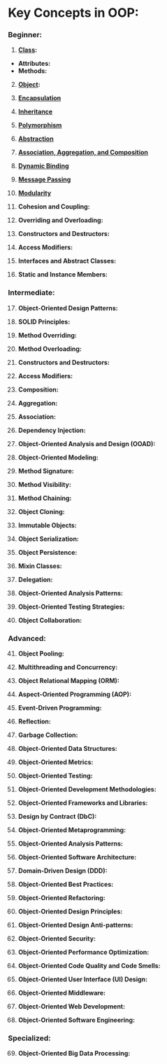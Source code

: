 # Key Concepts in OOP:

### Beginner:

1. **[Class](https://github.com/m-mdy-m/algorithms-data-structures/blob/main/2.OOP/concepts/1-class.md):**

- **Attributes:**
- **Methods:**

2. **[Object](https://github.com/m-mdy-m/algorithms-data-structures/blob/main/2.OOP/concepts/2-Object.md):**

3. **[Encapsulation](https://github.com/m-mdy-m/algorithms-data-structures/blob/main/2.OOP/concepts/3.Encapsulation.md)**

4. **[Inheritance](https://github.com/m-mdy-m/algorithms-data-structures/blob/main/2.OOP/concepts/4.Inheritance.md)**

5. **[Polymorphism](https://github.com/m-mdy-m/algorithms-data-structures/blob/main/2.OOP/concepts/5.Polymorphism.md)**

6. **[Abstraction](https://github.com/m-mdy-m/algorithms-data-structures/blob/main/2.OOP/concepts/6.Abstraction.md)**

7. **[Association, Aggregation, and Composition](https://github.com/m-mdy-m/algorithms-data-structures/blob/main/2.OOP/concepts/7.AAC.md)**

8. **[Dynamic Binding](https://github.com/m-mdy-m/algorithms-data-structures/blob/main/2.OOP/concepts/8.DynamicBinding.md)**

9. **[Message Passing](https://github.com/m-mdy-m/algorithms-data-structures/blob/main/2.OOP/concepts/9.MessagePassing.md)**

10. **[Modularity]()**

11. **Cohesion and Coupling:**

12. **Overriding and Overloading:**

13. **Constructors and Destructors:**

14. **Access Modifiers:**

15. **Interfaces and Abstract Classes:**

16. **Static and Instance Members:**

### Intermediate:

17. **Object-Oriented Design Patterns:**

18. **SOLID Principles:**

19. **Method Overriding:**

20. **Method Overloading:**

21. **Constructors and Destructors:**

22. **Access Modifiers:**

23. **Composition:**

24. **Aggregation:**

25. **Association:**

26. **Dependency Injection:**

27. **Object-Oriented Analysis and Design (OOAD):**

28. **Object-Oriented Modeling:**

29. **Method Signature:**

30. **Method Visibility:**

31. **Method Chaining:**

32. **Object Cloning:**

33. **Immutable Objects:**

34. **Object Serialization:**

35. **Object Persistence:**

36. **Mixin Classes:**

37. **Delegation:**

38. **Object-Oriented Analysis Patterns:**

39. **Object-Oriented Testing Strategies:**

40. **Object Collaboration:**

### Advanced:

41. **Object Pooling:**

42. **Multithreading and Concurrency:**

43. **Object Relational Mapping (ORM):**

44. **Aspect-Oriented Programming (AOP):**

45. **Event-Driven Programming:**

46. **Reflection:**

47. **Garbage Collection:**

48. **Object-Oriented Data Structures:**

49. **Object-Oriented Metrics:**

50. **Object-Oriented Testing:**

51. **Object-Oriented Development Methodologies:**

52. **Object-Oriented Frameworks and Libraries:**

53. **Design by Contract (DbC):**

54. **Object-Oriented Metaprogramming:**

55. **Object-Oriented Analysis Patterns:**

56. **Object-Oriented Software Architecture:**

57. **Domain-Driven Design (DDD):**

58. **Object-Oriented Best Practices:**

59. **Object-Oriented Refactoring:**

60. **Object-Oriented Design Principles:**

61. **Object-Oriented Design Anti-patterns:**

62. **Object-Oriented Security:**

63. **Object-Oriented Performance Optimization:**

64. **Object-Oriented Code Quality and Code Smells:**

65. **Object-Oriented User Interface (UI) Design:**

66. **Object-Oriented Middleware:**

67. **Object-Oriented Web Development:**

68. **Object-Oriented Software Engineering:**

### Specialized:

69. **Object-Oriented Big Data Processing:**

